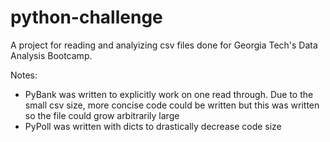 # python-challenge

A project for reading and analyizing csv files done for Georgia Tech's Data Analysis Bootcamp.

Notes:

- PyBank was written to explicitly work on one read through. Due to the small csv size, more concise code could be written but this was written so the file could grow arbitrarily large
- PyPoll was written with dicts to drastically decrease code size
